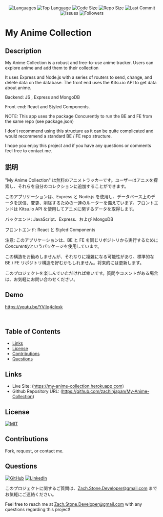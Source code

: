 </br>
<p align="center">
 <img src="https://img.shields.io/github/languages/count/zachinjapan/My-Anime-Collection?style=plastic" alt="Languages" />
 <img src="https://img.shields.io/github/languages/top/zachinjapan/My-Anime-Collection?style=plastic&labelColor=yellow" alt="Top Language" />
 <img src="https://img.shields.io/github/languages/code-size/zachinjapan/My-Anime-Collection?style=plastic" alt="Code Size" />
 <img src="https://img.shields.io/github/repo-size/zachinjapan/My-Anime-Collection?style=plastic" alt="Repo Size" /> 
 <img src="https://img.shields.io/github/last-commit/zachinjapan/My-Anime-Collection?style=plastic" alt="Last Commit" /> 
 <img src="https://img.shields.io/github/issues/zachinjapan/My-Anime-Collection?style=plastic" alt="Issues" /> 
 <img src="https://img.shields.io/github/followers/zachinjapan?style=social" alt="Followers" /> 
</p>

# My Anime Collection

## Description

My Anime Collection is a robust and free-to-use anime tracker. Users can explore anime and add them to their collection

It uses Express and Node.js with a series of routers to send, change, and delete data on the database. The front end uses the Kitsu.io API to get data about anime.

Backend: JS , Express and MongoDB

Front-end: React and Styled Components.

NOTE: This app uses the package Concurently to run the BE and FE from the same repo (see package.json)

I don't recommend using this structure as it can be quite complicated and would recommend a standard BE / FE repo structure.

I hope you enjoy this project and if you have any questions or comments feel free to contact me.

## 説明

"My Anime Collection" は無料のアニメトラッカーです。ユーザーはアニメを探索し、それらを自分のコレクションに追加することができます。

このアプリケーションは、Express と Node.js を使用し、データベース上のデータを送信、変更、削除するための一連のルーターを備えています。フロントエンドは Kitsu.io API を使用してアニメに関するデータを取得します。

バックエンド: JavaScript、Express、および MongoDB

フロントエンド: React と Styled Components

注意: このアプリケーションは、BE と FE を同じリポジトリから実行するために *Concurently*というパッケージを使用しています。

この構造をお勧めしませんが、それなりに複雑になる可能性があり、標準的な BE / FE リポジトリ構造を好むかもしれません。将来的には更新します。

このプロジェクトを楽しんでいただければ幸いです。質問やコメントがある場合は、お気軽にお問い合わせください。

## Demo

https://youtu.be/YVlIq4clxxk

</br>

## Table of Contents

- [Links](#links)
- [License](#license)
- [Contributions](#contributions)
- [Questions](#questions)

## Links

- Live Site: (https://my-anime-collection.herokuapp.com)
- Github Repository URL: (https://github.com/zachinjapan/My-Anime-Collection)

## License

[![MIT](https://img.shields.io/badge/license-MIT-green?style=plastic)](https://github.com/git/git-scm.com/blob/main/MIT-LICENSE.txt)

## Contributions

Fork, request, or contact me.

## Questions

[![GitHub](https://img.shields.io/badge/My%20GitHub-Click%20Me!-blueviolet?style=plastic&logo=GitHub)](https://github.com/zachinjapan)
[![LinkedIn](https://img.shields.io/badge/My%20LinkedIn-Click%20Me!-grey?style=plastic&logo=LinkedIn&labelColor=blue)](https://www.linkedin.com/in/zach-stone-45b649211/)

このプロジェクトに関するご質問は、Zach.Stone.Developer@gmail.com までお気軽にご連絡ください。

Feel free to reach me at Zach.Stone.Developer@gmail.com with any questions regarding this project!
